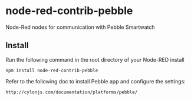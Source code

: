 node-red-contrib-pebble
=======================

Node-Red nodes for communication with Pebble Smartwatch

Install
-------

Run the following command in the root directory of your Node-RED install

    npm install node-red-contrib-pebble

Refer to the following doc to install Pebble app and configure the settings:

    http://cylonjs.com/documentation/platforms/pebble/


